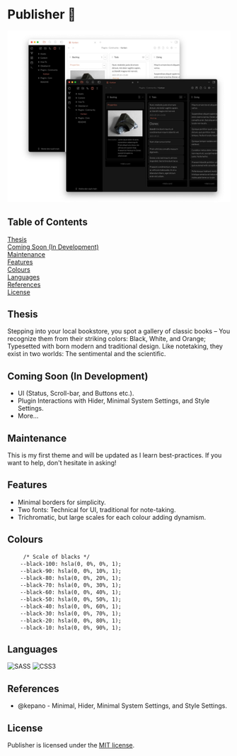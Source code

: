 # Publisher 🐧

![photo](src/photo.jpg)

## Table of Contents
[Thesis](#Thesis) <br>
[Coming Soon (In Development)](#Coming-Soon-(In-Development)) <br>
[Maintenance](#Maintenance) <br>
[Features](#Features) <br>
[Colours](#Colours) <br>
[Languages](#Languages) <br>
[References](#References) <br>
[License](#License) <br>


## Thesis
Stepping into your local bookstore, you spot a gallery of classic books – You recognize them from their striking colors: Black, White, and Orange; Typesetted with born modern and traditional design. Like notetaking, they exist in two worlds: The sentimental and the scientific.

## Coming Soon (In Development)
* UI (Status, Scroll-bar, and Buttons etc.).
* Plugin Interactions with Hider, Minimal System Settings, and Style Settings.
* More...

## Maintenance

This is my first theme and will be updated as I learn best-practices. If you want to help, don't hesitate in asking!  

## Features

* Minimal borders for simplicity.
* Two fonts: Technical for UI, traditional for note-taking.
* Trichromatic, but large scales for each colour adding dynamism. 

## Colours
```
     /* Scale of blacks */
    --black-100: hsla(0, 0%, 0%, 1);
    --black-90: hsla(0, 0%, 10%, 1);
    --black-80: hsla(0, 0%, 20%, 1);
    --black-70: hsla(0, 0%, 30%, 1);
    --black-60: hsla(0, 0%, 40%, 1);
    --black-50: hsla(0, 0%, 50%, 1);
    --black-40: hsla(0, 0%, 60%, 1);
    --black-30: hsla(0, 0%, 70%, 1);
    --black-20: hsla(0, 0%, 80%, 1);
    --black-10: hsla(0, 0%, 90%, 1);
```


## Languages
![SASS](https://img.shields.io/badge/SASS-hotpink.svg?style=for-the-badge&logo=SASS&logoColor=white)
![CSS3](https://img.shields.io/badge/css3-%231572B6.svg?style=for-the-badge&logo=css3&logoColor=white)

## References

* @kepano - Minimal, Hider, Minimal System Settings, and Style Settings.

## License

Publisher is licensed under the [MIT license](https://github.com/aidanastridge/Publisher/blob/master/LICENSE).

